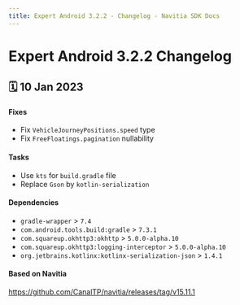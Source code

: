 ```yaml
---
title: Expert Android 3.2.2 - Changelog - Navitia SDK Docs
---
```


# Expert Android 3.2.2 Changelog

<h2>🗓 10 Jan 2023</h2>

#### Fixes
- Fix `VehicleJourneyPositions.speed` type
- Fix `FreeFloatings.pagination` nullability

#### Tasks
- Use `kts` for `build.gradle` file
- Replace `Gson` by `kotlin-serialization`

#### Dependencies
- `gradle-wrapper` > `7.4`
- `com.android.tools.build:gradle` > `7.3.1`
- `com.squareup.okhttp3:okhttp` > `5.0.0-alpha.10`
- `com.squareup.okhttp3:logging-interceptor` > `5.0.0-alpha.10`
- `org.jetbrains.kotlinx:kotlinx-serialization-json` > `1.4.1`

#### Based on Navitia
https://github.com/CanalTP/navitia/releases/tag/v15.11.1
